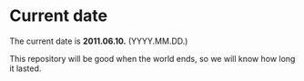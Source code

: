 # Current date

The current date is **2011.06.10.** (YYYY.MM.DD.)

This repository will be good when the world ends, so we will know how long it lasted.
